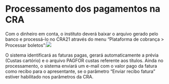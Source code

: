 # Processamento dos pagamentos na CRA

Com o dinheiro em conta, o instituto deverá baixar o arquivo gerado pelo banco e processá-lo no CRA21 através do menu “Plataforma de cobrança > Processar boletos”:![](http://manual.crabr.com.br/manual/wp-content/uploads/2021/03/img-plataforma6.png)

O sistema identificará as faturas pagas, gerará automaticamente a prévia (Custas cartório) e o arquivo PAGFOR custas referente aos títulos. Ainda no processamento, o sistema enviará um e-mail com o valor pago da fatura como recibo para o apresentante, se o parâmetro “Enviar recibo fatura” estiver habilitado nos parâmetros da CRA.
